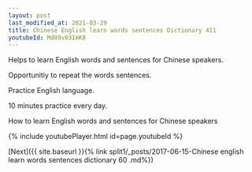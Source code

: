 ```yaml
---
layout: post
last_modified_at: 2021-03-29
title: Chinese English learn words sentences Dictionary 411 
youtubeId: Md89v03ImK8
---
```

 
 
Helps to learn English words and sentences for Chinese speakers.

Opportunitiy to repeat the words sentences. 

Practice English language. 
 
10 minutes practice every day. 
 
How to learn English words and sentences for Chinese speakers 
 
{% include youtubePlayer.html id=page.youtubeId %}
 
 
[Next]({{ site.baseurl }}{% link  split1/_posts/2017-06-15-Chinese english learn words sentences dictionary 60 .md%})
 
